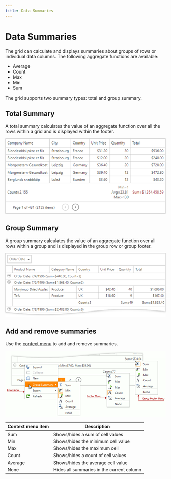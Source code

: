 ```yaml
---
title: Data Summaries
---
```

# Data Summaries

The grid can calculate and displays summaries about groups of rows or individual data columns. The following aggregate functions are available:
* Average
* Count
* Max
* Min
* Sum

The grid supports two summary types: total and group summary.

## Total Summary
A total summary calculates the value of an aggregate function over all the rows within a grid and is displayed within the footer.

![eud-summaries-total](../../images/grid-summary-total.png)  

## Group Summary
A group summary calculates the value of an aggregate function over all rows within a group and is displayed in the group row or group footer.

![eud-summaries-group](../../images/grid-summary-group.png)  

## Add and remove summaries
Use the [context menu](context-menu/context-menu.md) to add and remove summaries.


![eud-summaries-context-menu](../../images/grid-summary-contextmenu.png)

| Context menu item | Description |
|---|---|
| Sum |	Shows/hides a sum of cell values |
| Min |	Shows/hides the minimum cell value |
| Max |	Shows/hides the maximum cell |
| Count	| Shows/hides a count of cell values |
| Average |	Shows/hides the average cell value |
| None	| Hides all summaries in the current column |

  




 



